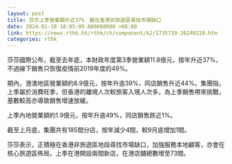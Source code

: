 ```yaml
---
layout: post
title: 莎莎上季營業額升近37%　擬在香港非旅遊區尋找市場缺口
date: 2024-01-10 18:05:09.000000000 +08:00
link: https://news.rthk.hk/rthk/ch/component/k2/1735719-20240110.htm
categories: rthk
---
```


莎莎國際公布，截至去年底，本財政年度第3季營業額11.8億元，按年升近37%，不過線下銷售只恢復疫情前2019年度的49%。

期內，港澳地區營業額約8.9億元，按年升逾39%，同店銷售升近44%。集團指，上季屬於消費旺季，但香港的離境人次較旅客入境人次多，為上季銷售帶來挑戰，基數較高亦導致銷售增速放緩。

上季內地營業額約1.9億元，按年升逾49%，同店銷售跌近1%。

截至上月底，集團共有185間分店，按年減少4間，較9月底增加1間。 

莎莎表示，正積極在香港非旅遊區地段尋找市場缺口，加強服務本地顧客，亦會在核心旅遊區佈局，上季在港開設兩間新店，在港店舖總數增至73間。
